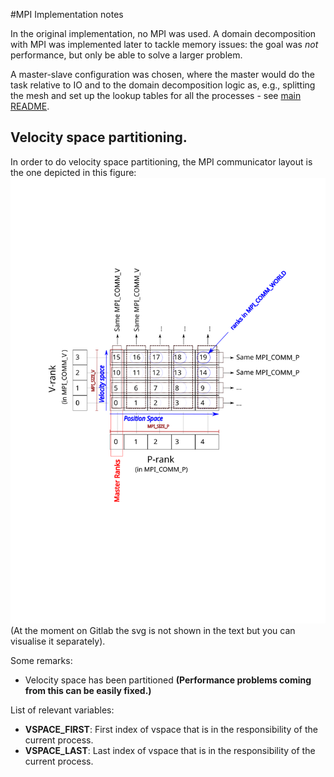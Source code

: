 #MPI Implementation notes

In the original implementation, no MPI was used. A domain decomposition with
MPI was implemented later to tackle memory issues: the goal was *not*
performance, but only be able to solve a larger problem. 

A master-slave configuration was chosen, where the master would do the task
relative to IO and to the domain decomposition logic as, e.g., splitting the
mesh and set up the lookup tables for all the processes - see [main
README](README.md).

## Velocity space partitioning.

In order to do velocity space partitioning, the MPI communicator layout is the
one depicted in this figure: ![communicator_layout.](communicators_layout.svg)
(At the moment on Gitlab the svg is not shown in the text but you can
visualise it separately).

Some remarks:
* Velocity space has been partitioned **(Performance problems coming from this can be easily
  fixed.)**

List of relevant variables:
* **VSPACE_FIRST**: First index of vspace that is in the responsibility of the
  current process.
* **VSPACE_LAST**: Last index of vspace that is in the responsibility of the
  current process.





